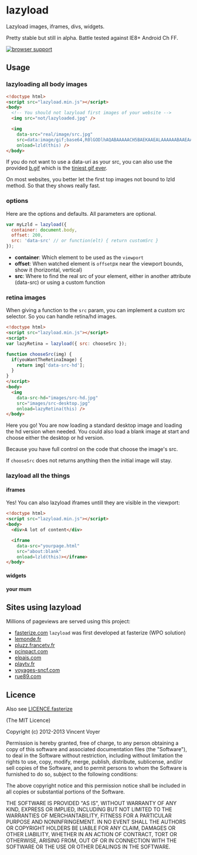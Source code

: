 # lazyload
Lazyload images, iframes, divs, widgets.

Pretty stable but still in alpha.
Battle tested against IE8+ Android Ch FF.

[![browser support](https://ci.testling.com/vvo/lazyload.png)](https://ci.testling.com/vvo/lazyload)

## Usage

### lazyloading all body images

```html
<!doctype html>
<script src="lazyload.min.js"></script>
<body>
  <!-- You should not lazyload first images of your website -->
  <img src="not/lazyloaded.jpg" />

  <img
    data-src="real/image/src.jpg"
    src=data:image/gif;base64,R0lGODlhAQABAAAAACH5BAEKAAEALAAAAAABAAEAAAICTAEAOw==
    onload=lzld(this) />
</body>
```

If you do not want to use a data-uri as your src, you can also use the provided [b.gif](b.gif) which is
the [tiniest gif ever](http://probablyprogramming.com/2009/03/15/the-tiniest-gif-ever).

On most websites, you better let the first top images not bound to lzld method.
So that they shows really fast.

### options

Here are the options and defaults.
All parameters are optional.

```js
var myLzld = lazyload({
  container: document.body,
  offset: 200,
  src: 'data-src' // or function(elt) { return customSrc }
});
```

* **container**: Which element to be used as the `viewport`
* **offset**: When watched element is `offset`px near the viewport bounds, show it (horizontal, vertical)
* **src**: Where to find the real src of your element, either in another attribute (data-src) or
    using a custom function

### retina images

When giving a function to the `src` param, you can implement a custom src selector.
So you can handle retina/hd images.

```html
<!doctype html>
<script src="lazyload.min.js"></script>
<script>
var lazyRetina = lazyload({ src: chooseSrc });

function chooseSrc(img) {
  if(youWantTheRetinaImage) {
    return img['data-src-hd'];
  }
}
</script>
<body>
  <img
    data-src-hd="images/src-hd.jpg"
    src="images/src-desktop.jpg"
    onload=lazyRetina(this) />
</body>
```

Here you go! You are now loading a standard desktop image and loading the hd version when needed.
You could also load a blank image at start and choose either the desktop or hd version.

Because you have full control on the code that choose the image's src.

If `chooseSrc` does not returns anything then the initial image will stay.

### lazyload all the things

#### iframes

Yes! You can also lazyload iframes untill they are visible in the viewport:

```html
<!doctype html>
<script src="lazyload.min.js"></script>
<body>
  <div>A lot of content</div>

  <iframe
    data-src="yourpage.html"
    src="about:blank"
    onload=lzld(this)></iframe>
</body>
```

#### widgets

#### your mum

## Sites using lazyload

Millions of pageviews are served using this project:

* [fasterize.com](http://fasterize.com) `lazyload` was first developed at fasterize (WPO solution)
* [lemonde.fr](http://www.lemonde.fr)
* [pluzz.francetv.fr](http://pluzz.francetv.fr)
* [pcinpact.com](http://www.pcinpact.com)
* [elpais.com](http://www.elpais.com)
* [playtv.fr](http://playtv.fr)
* [voyages-sncf.com](http://www.voyages-sncf.com)
* [rue89.com](http://www.rue89.com)

## Licence

Also see [LICENCE.fasterize](LICENCE.fasterize)

(The MIT Licence)

Copyright (c) 2012-2013 Vincent Voyer

Permission is hereby granted, free of charge, to any person obtaining
a copy of this software and associated documentation files (the
"Software"), to deal in the Software without restriction, including
without limitation the rights to use, copy, modify, merge, publish,
distribute, sublicense, and/or sell copies of the Software, and to
permit persons to whom the Software is furnished to do so, subject to
the following conditions:

The above copyright notice and this permission notice shall be
included in all copies or substantial portions of the Software.

THE SOFTWARE IS PROVIDED "AS IS", WITHOUT WARRANTY OF ANY KIND,
EXPRESS OR IMPLIED, INCLUDING BUT NOT LIMITED TO THE WARRANTIES OF
MERCHANTABILITY, FITNESS FOR A PARTICULAR PURPOSE AND
NONINFRINGEMENT. IN NO EVENT SHALL THE AUTHORS OR COPYRIGHT HOLDERS BE
LIABLE FOR ANY CLAIM, DAMAGES OR OTHER LIABILITY, WHETHER IN AN ACTION
OF CONTRACT, TORT OR OTHERWISE, ARISING FROM, OUT OF OR IN CONNECTION
WITH THE SOFTWARE OR THE USE OR OTHER DEALINGS IN THE SOFTWARE.
